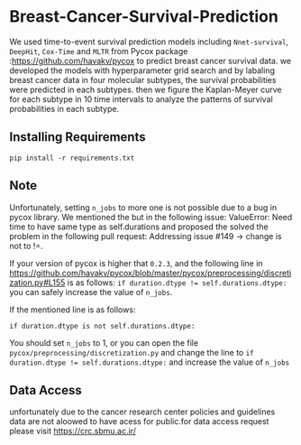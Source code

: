 # Breast-Cancer-Survival-Prediction
We used time-to-event survival prediction models including `Nnet-survival`, `DeepHit`, `Cox-Time` and `MLTR` from Pycox package :https://github.com/havakv/pycox to predict breast cancer survival data. we developed the models with hyperparameter grid search and by labaling breast cancer data in four molecular subtypes, the survival probabilities were predicted in each subtypes. then we figure the Kaplan-Meyer curve for each subtype in 10 time intervals to analyze the patterns of survival probabilities in each subtype.

## Installing Requirements
```
pip install -r requirements.txt
```




## Note
Unfortunately, setting  `n_jobs` to more one is not possible due to a bug in pycox library. We mentioned the but in the following issue: ValueError: Need time to have same type as self.durations and proposed the solved the problem in the following pull request: Addressing issue #149 -> change is not to !=.

If your version of pycox is higher that `0.2.3`, and the following line in https://github.com/havakv/pycox/blob/master/pycox/preprocessing/discretization.py#L155 is as follows: `if duration.dtype != self.durations.dtype:` you can safely increase the value of `n_jobs`.

If the mentioned line is as follows:
```
if duration.dtype is not self.durations.dtype:
```
You should set `n_jobs` to 1, or you can open the file `pycox/preprocessing/discretization.py` and change the line to `if duration.dtype != self.durations.dtype:` and increase the value of `n_jobs`
## Data Access

unfortunately due to the cancer research center policies and guidelines data are not aloowed to have acess for public.for data access request please visit https://crc.sbmu.ac.ir/ 
